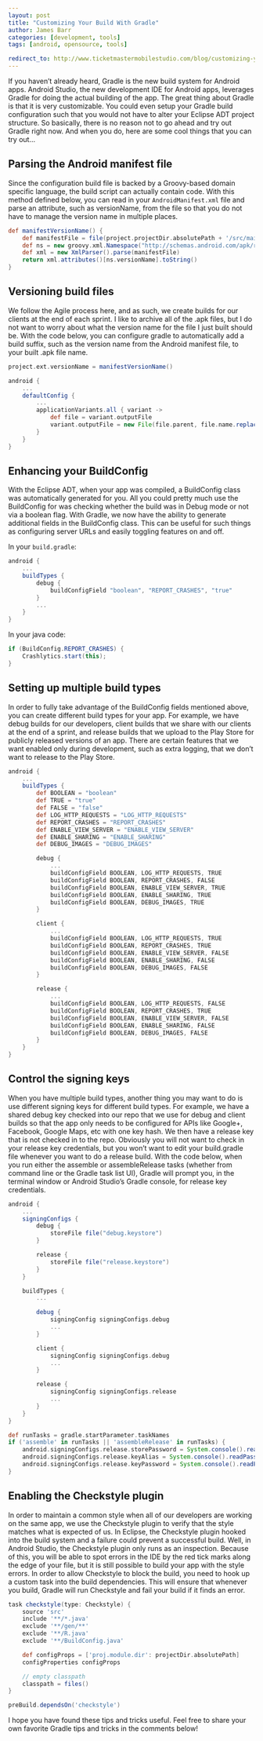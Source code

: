 ```yaml
---
layout: post
title: "Customizing Your Build With Gradle"
author: James Barr
categories: [development, tools]
tags: [android, opensource, tools]

redirect_to: http://www.ticketmastermobilestudio.com/blog/customizing-your-build-with-gradle
---
```


If you haven’t already heard, Gradle is the new build system for Android apps.  Android Studio, the new development IDE for Android apps, leverages Gradle for doing the actual building of the app.  The great thing about Gradle is that it is very customizable.  You could even setup your Gradle build configuration such that you would not have to alter your Eclipse ADT project structure. So basically, there is no reason not to go ahead and try out Gradle right now. And when you do, here are some cool things that you can try out...<!--more-->

## Parsing the Android manifest file

Since the configuration build file is backed by a Groovy-based domain specific language, the build script can actually contain code.  With this method defined below, you can read in your `AndroidManifest.xml` file and parse an attribute, such as versionName, from the file so that you do not have to manage the version name in multiple places.

```groovy
def manifestVersionName() {
    def manifestFile = file(project.projectDir.absolutePath + '/src/main/AndroidManifest.xml')
    def ns = new groovy.xml.Namespace("http://schemas.android.com/apk/res/android", "android")
    def xml = new XmlParser().parse(manifestFile)
    return xml.attributes()[ns.versionName].toString()
}
```

## Versioning build files

We follow the Agile process here, and as such, we create builds for our clients at the end of each sprint.  I like to archive all of the .apk files, but I do not want to worry about what the version name for the file I just built should be.  With the code below, you can configure gradle to automatically add a build suffix, such as the version name from the Android manifest file, to your built .apk file name.

```groovy
project.ext.versionName = manifestVersionName()

android {
    ...
    defaultConfig {
        ...
        applicationVariants.all { variant ->
		    def file = variant.outputFile
            variant.outputFile = new File(file.parent, file.name.replace(".apk", "-" + buildSuffix + ".apk"))
        }
    }
}
```

## Enhancing your BuildConfig

With the Eclipse ADT, when your app was compiled, a BuildConfig class was automatically generated for you.  All you could pretty much use the BuildConfig for was checking whether the build was in Debug mode or not via a boolean flag.  With Gradle, we now have the ability to generate additional fields in the BuildConfig class.  This can be useful for such things as configuring server URLs and easily toggling features on and off.

In your `build.gradle`:

```groovy
android {
    ...
    buildTypes {
        debug {
            buildConfigField "boolean", "REPORT_CRASHES", "true"
        }
        ...
    }    
}
```

In your java code:

```java
if (BuildConfig.REPORT_CRASHES) {
    Crashlytics.start(this);
}
```

## Setting up multiple build types

In order to fully take advantage of the BuildConfig fields mentioned above, you can create different build types for your app.  For example, we have debug builds for our developers, client builds that we share with our clients at the end of a sprint, and release builds that we upload to the Play Store for publicly released versions of an app.  There are certain features that we want enabled only during development, such as extra logging, that we don’t want to release to the Play Store.

```groovy
android {
    ...
    buildTypes {
        def BOOLEAN = "boolean"
        def TRUE = "true"
        def FALSE = "false"
        def LOG_HTTP_REQUESTS = "LOG_HTTP_REQUESTS"
        def REPORT_CRASHES = "REPORT_CRASHES"
        def ENABLE_VIEW_SERVER = "ENABLE_VIEW_SERVER"
        def ENABLE_SHARING = "ENABLE_SHARING"
        def DEBUG_IMAGES = "DEBUG_IMAGES"

        debug {
            ...
            buildConfigField BOOLEAN, LOG_HTTP_REQUESTS, TRUE
            buildConfigField BOOLEAN, REPORT_CRASHES, FALSE
            buildConfigField BOOLEAN, ENABLE_VIEW_SERVER, TRUE
            buildConfigField BOOLEAN, ENABLE_SHARING, TRUE
            buildConfigField BOOLEAN, DEBUG_IMAGES, TRUE
        }

        client {
            ...
            buildConfigField BOOLEAN, LOG_HTTP_REQUESTS, TRUE
            buildConfigField BOOLEAN, REPORT_CRASHES, TRUE
            buildConfigField BOOLEAN, ENABLE_VIEW_SERVER, FALSE
            buildConfigField BOOLEAN, ENABLE_SHARING, FALSE
            buildConfigField BOOLEAN, DEBUG_IMAGES, FALSE
        }

        release {
            ...
            buildConfigField BOOLEAN, LOG_HTTP_REQUESTS, FALSE
            buildConfigField BOOLEAN, REPORT_CRASHES, TRUE
            buildConfigField BOOLEAN, ENABLE_VIEW_SERVER, FALSE
            buildConfigField BOOLEAN, ENABLE_SHARING, FALSE
            buildConfigField BOOLEAN, DEBUG_IMAGES, FALSE
        }
    }
}
```

## Control the signing keys

When you have multiple build types, another thing you may want to do is use different signing keys for different build types.  For example, we have a shared debug key checked into our repo that we use for debug and client builds so that the app only needs to be configured for APIs like Google+, Facebook, Google Maps, etc with one key hash.  We then have a release key that is not checked in to the repo.  Obviously you will not want to check in your release key credentials, but you won’t want to edit your build.gradle file whenever you want to do a release build.  With the code below, when you run either the assemble or assembleRelease tasks (whether from command line or the Gradle task list UI), Gradle will prompt you, in the terminal window or Android Studio’s Gradle console, for release key credentials.

```groovy
android {
    ...
    signingConfigs {
        debug {
            storeFile file("debug.keystore")
        }

        release {
            storeFile file("release.keystore")
        }
    }

    buildTypes {
        ...

        debug {
            signingConfig signingConfigs.debug
            ...
        }

        client {
            signingConfig signingConfigs.debug
            ...
        }

        release {
            signingConfig signingConfigs.release
            ...
        }
    }
}

def runTasks = gradle.startParameter.taskNames
if ('assemble' in runTasks || 'assembleRelease' in runTasks) {
    android.signingConfigs.release.storePassword = System.console().readPassword('\nKeyStore Password: ')
    android.signingConfigs.release.keyAlias = System.console().readPassword('Alias Name: ')
    android.signingConfigs.release.keyPassword = System.console().readPassword('Alias Password: ')
}
```

## Enabling the Checkstyle plugin

In order to maintain a common style when all of our developers are working on the same app, we use the Checkstyle plugin to verify that the style matches what is expected of us.  In Eclipse, the Checkstyle plugin hooked into the build system and a failure could prevent a successful build.  Well, in Android Studio, the Checkstyle plugin only runs as an inspection. Because of this, you will be able to spot errors in the IDE by the red tick marks along the edge of your file, but it is still possible to build your app with the style errors.  In order to allow Checkstyle to block the build, you need to hook up a custom task into the build dependencies.  This will ensure that whenever you build, Gradle will run Checkstyle and fail your build if it finds an error.

```groovy
task checkstyle(type: Checkstyle) {
    source 'src'
    include '**/*.java'
    exclude '**/gen/**'
    exclude '**/R.java'
    exclude '**/BuildConfig.java'

    def configProps = ['proj.module.dir': projectDir.absolutePath]
    configProperties configProps

    // empty classpath
    classpath = files()
}

preBuild.dependsOn('checkstyle')
```

I hope you have found these tips and tricks useful.  Feel free to share your own favorite Gradle tips and tricks in the comments below!
